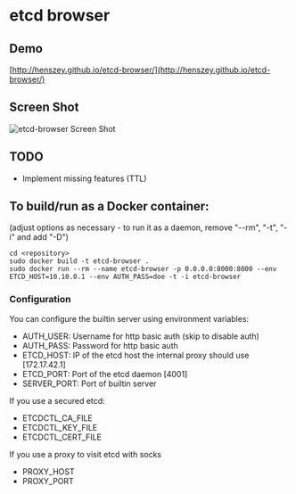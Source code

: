 
# etcd browser

## Demo
[http://henszey.github.io/etcd-browser/](http://henszey.github.io/etcd-browser/)

## Screen Shot
![etcd-browser Screen Shot](http://henszey.github.io/etcd-browser/images/etcdbrowser.png)

## TODO
* Implement missing features (TTL)

## To build/run as a Docker container:

(adjust options as necessary - to run it as a daemon, remove "--rm", "-t", "-i" and add "-D")

    cd <repository>
    sudo docker build -t etcd-browser .
    sudo docker run --rm --name etcd-browser -p 0.0.0.0:8000:8000 --env ETCD_HOST=10.10.0.1 --env AUTH_PASS=doe -t -i etcd-browser

### Configuration
You can configure the builtin server using environment variables:

 * AUTH_USER: Username for http basic auth (skip to disable auth)
 * AUTH_PASS: Password for http basic auth
 * ETCD_HOST: IP of the etcd host the internal proxy should use [172.17.42.1]
 * ETCD_PORT: Port of the etcd daemon [4001]
 * SERVER_PORT: Port of builtin server
 
If you use a secured etcd:
 * ETCDCTL_CA_FILE
 * ETCDCTL_KEY_FILE
 * ETCDCTL_CERT_FILE   

If you use a proxy to visit etcd with socks 
 * PROXY_HOST
 * PROXY_PORT  
